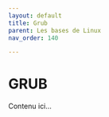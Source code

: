 ```yaml
---
layout: default
title: Grub
parent: Les bases de Linux
nav_order: 140

---
```


# GRUB

Contenu ici...
